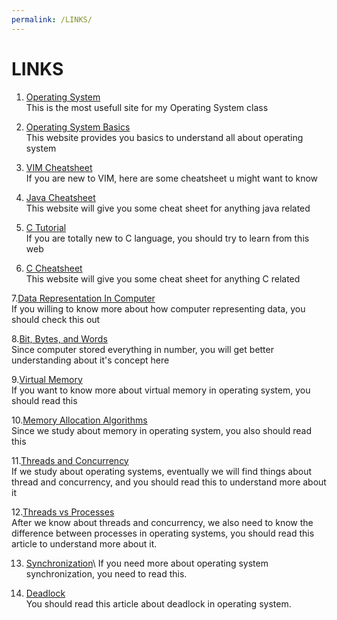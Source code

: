 ```yaml
---
permalink: /LINKS/
---
```

# LINKS
1. [Operating System](https://os.vlsm.org/)\
This is the most usefull site for my Operating System class

2. [Operating System Basics](https://www.studytonight.com/operating-system/)\
This website provides you basics to understand all about operating system

3. [VIM Cheatsheet](https://devhints.io/vim)\
If you are new to VIM, here are some cheatsheet u might want to know

4. [Java Cheatsheet](https://www.codecademy.com/resources/cheatsheets/language/java)\
This website will give you some cheat sheet for anything java related

5. [C Tutorial](https://www.tutorialspoint.com/cprogramming/index.htm)\
If you are totally new to C language, you should try to learn from this web

6. [C Cheatsheet](https://developerinsider.co/c-programming-language-cheat-sheet/)\
This website will give you some cheat sheet for anything C related

7.[Data Representation In Computer](https://home.adelphi.edu/~siegfried/cs170/170l1.pdf)\
If you willing to know more about how computer representing data, you should check this out

8.[Bit, Bytes, and Words](https://codesteps.com/2018/08/11/computer-concepts-bits-bytes-and-words/)\
Since computer stored everything in number, you will get better understanding about it's concept here

9.[Virtual Memory](https://searchstorage.techtarget.com/definition/virtual-memory)\
If you want to know more about virtual memory in operating system, you should read this

10.[Memory Allocation Algorithms](https://valelab4.ucsf.edu/svn/3rdpartypublic/boost/doc/html/interprocess/memory_algorithms.html)\
Since we study about memory in operating system, you also should read this

11.[Threads and Concurrency](https://applied-programming.github.io/Operating-Systems-Notes/3-Threads-and-Concurrency/)\
If we study about operating systems, eventually we will find things about thread and concurrency, and you should read this to understand more about it

12.[Threads vs Processes](https://www.backblaze.com/blog/whats-the-diff-programs-processes-and-threads/)\
After we know about threads and concurrency, we also need to know the difference between processes in operating systems, you should read this article to understand more about it.

13. [Synchronization](https://study.com/academy/lesson/process-synchronization-in-operating-systems-definition-mechanisms.html#:~:text=Process%20Synchronization%20is%20a%20way,operating%20system%20among%20cooperating%20processes.&text=While%20executing%20many%20concurrent%20processes,consistency%20and%20cooperating%20process%20execution.)\
If you need more about operating system synchronization, you need to read this.

14. [Deadlock](https://www.geeksforgeeks.org/introduction-of-deadlock-in-operating-system/)\
You should read this article about deadlock in operating system.
